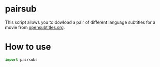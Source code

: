 # pairsub
This script allows you to dowload a pair of different language subtitles for a movie from [opensubtitles.org](www.opensubtitles.org).
# How to use
```python
import pairsubs
```



